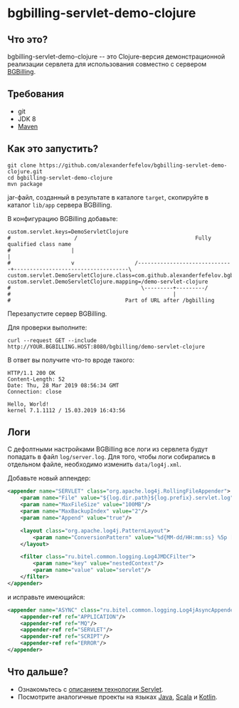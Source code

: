 # bgbilling-servlet-demo-clojure

## Что это?

bgbilling-servlet-demo-clojure -- это Clojure-версия демонстрационной реализации сервлета для использования совместно
с сервером [BGBilling](https://bgbilling.ru/). 

## Требования

* git
* JDK 8
* [Maven](https://maven.apache.org/)

## Как это запустить? 

```
git clone https://github.com/alexanderfefelov/bgbilling-servlet-demo-clojure.git
cd bgbilling-servlet-demo-clojure
mvn package
```

jar-файл, созданный в результате в каталоге `target`, скопируйте в каталог `lib/app` сервера BGBilling.

В конфигурацию BGBilling добавьте:

```
custom.servlet.keys=DemoServletClojure
#                    /                                     Fully qualified class name
#                   |                                                  |
#                   v                   /------------------------------+------------------------------------\
custom.servlet.DemoServletClojure.class=com.github.alexanderfefelov.bgbilling.servlet.demo.DemoServletClojure
custom.servlet.DemoServletClojure.mapping=/demo-servlet-clojure
#                                         \---------+---------/
#                                                   |
#                                    Part of URL after /bgbilling
```
Перезапустите сервер BGBilling.

Для проверки выполните:

```
curl --request GET --include http://YOUR.BGBILLING.HOST:8080/bgbilling/demo-servlet-clojure
```

В ответ вы получите что-то вроде такого:

```
HTTP/1.1 200 OK
Content-Length: 52
Date: Thu, 28 Mar 2019 08:56:34 GMT
Connection: close

Hello, World!
kernel 7.1.1112 / 15.03.2019 16:43:56
```

## Логи

С дефолтными настройками BGBilling все логи из сервлета будут попадать в файл `log/server.log`.
Для того, чтобы логи собирались в отдельном файле, необходимо изменить `data/log4j.xml`.

Добавьте новый аппендер:

```xml
<appender name="SERVLET" class="org.apache.log4j.RollingFileAppender">
    <param name="File" value="${log.dir.path}${log.prefix}.servlet.log"/>
    <param name="MaxFileSize" value="100MB"/>
    <param name="MaxBackupIndex" value="2"/>
    <param name="Append" value="true"/>

    <layout class="org.apache.log4j.PatternLayout">
        <param name="ConversionPattern" value="%d{MM-dd/HH:mm:ss} %5p [%t] %c{1} - %m%n"/>
    </layout>

    <filter class="ru.bitel.common.logging.Log4JMDCFilter">
        <param name="key" value="nestedContext"/>
        <param name="value" value="servlet"/>
    </filter>
</appender>
```

и исправьте имеющийся:

```xml
<appender name="ASYNC" class="ru.bitel.common.logging.Log4jAsyncAppender">
    <appender-ref ref="APPLICATION"/>
    <appender-ref ref="MQ"/>
    <appender-ref ref="SERVLET"/>
    <appender-ref ref="SCRIPT"/>
    <appender-ref ref="ERROR"/>
</appender>
```

## Что дальше?

* Ознакомьтесь с [описанием технологии Servlet](https://docs.oracle.com/javaee/7/tutorial/servlets.htm).
* Посмотрите аналогичные проекты на языках [Java](https://github.com/alexanderfefelov/bgbilling-servlet-demo),
  [Scala](https://github.com/alexanderfefelov/bgbilling-servlet-demo-scala)
  и [Kotlin](https://github.com/alexanderfefelov/bgbilling-servlet-demo-kotlin).
